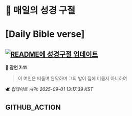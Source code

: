 # 🙏 매일의 성경 구절
# [Daily Bible verse]
## [![README에 성경구절 업데이트](https://github.com/DONGSUKA/first_test/actions/workflows/update-readme-bible.yml/badge.svg)](https://github.com/DONGSUKA/first_test/actions/workflows/update-readme-bible.yml)
<!-- START_BIBLE_VERSE -->
📖 **잠언 7:11**
> 이 여인은 떠들며 완악하며 그의 발이 집에 머물지 아니하여

🕊️ _업데이트 시각: 2025-09-01 13:17:39 KST_
  <!-- END_BIBLE_VERSE -->
## GITHUB_ACTION
